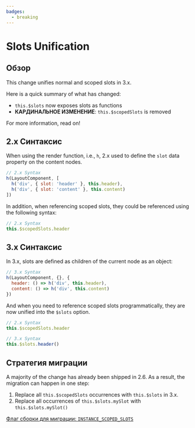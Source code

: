 ```yaml
---
badges:
  - breaking
---
```


# Slots Unification <MigrationBadges :badges="$frontmatter.badges" />

## Обзор

This change unifies normal and scoped slots in 3.x.

Here is a quick summary of what has changed:

- `this.$slots` now exposes slots as functions
- **КАРДИНАЛЬНОЕ ИЗМЕНЕНИЕ**: `this.$scopedSlots` is removed

For more information, read on!

## 2.x Синтаксис

When using the render function, i.e., `h`, 2.x used to define the `slot` data property on the content nodes.

```js
// 2.x Syntax
h(LayoutComponent, [
  h('div', { slot: 'header' }, this.header),
  h('div', { slot: 'content' }, this.content)
])
```

In addition, when referencing scoped slots, they could be referenced using the following syntax:

```js
// 2.x Syntax
this.$scopedSlots.header
```

## 3.x Синтаксис

In 3.x, slots are defined as children of the current node as an object:

```js
// 3.x Syntax
h(LayoutComponent, {}, {
  header: () => h('div', this.header),
  content: () => h('div', this.content)
})
```

And when you need to reference scoped slots programmatically, they are now unified into the `$slots` option.

```js
// 2.x Syntax
this.$scopedSlots.header

// 3.x Syntax
this.$slots.header()
```

## Стратегия миграции

A majority of the change has already been shipped in 2.6. As a result, the migration can happen in one step:

1. Replace all `this.$scopedSlots` occurrences with `this.$slots` in 3.x.
2. Replace all occurrences of `this.$slots.mySlot` with `this.$slots.mySlot()`

[Флаг сборки для миграции: `INSTANCE_SCOPED_SLOTS`](../migration-build.html#compat-configuration)
